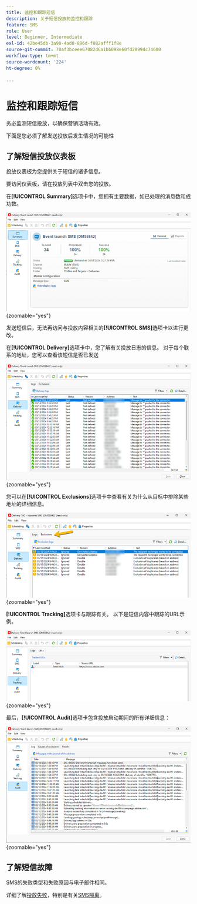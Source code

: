 ```yaml
---
title: 监控和跟踪短信
description: 关于短信投放的监控和跟踪
feature: SMS
role: User
level: Beginner, Intermediate
exl-id: 42be45db-3a90-4ad0-896d-f082afff1f8e
source-git-commit: 70af3bceee67082d6a1bb098e60fd2899dc74600
workflow-type: tm+mt
source-wordcount: '224'
ht-degree: 0%

---
```


# 监控和跟踪短信

务必监测短信投放，以确保营销活动有效。

下面是您必须了解发送投放后发生情况的可能性

## 了解短信投放仪表板

投放仪表板为您提供关于短信的诸多信息。

要访问仪表板，请在投放列表中双击您的投放。

在&#x200B;**[!UICONTROL Summary]**&#x200B;选项卡中，您拥有主要数据，如已处理的消息数和成功数。

![](assets/sms_summary.png){zoomable="yes"}

发送短信后，无法再访问与投放内容相关的&#x200B;**[!UICONTROL SMS]**&#x200B;选项卡以进行更改。

在&#x200B;**[!UICONTROL Delivery]**&#x200B;选项卡中，您了解有关投放日志的信息。 对于每个联系的地址，您可以查看该短信是否已发送

![](assets/sms_deliverylogs.png){zoomable="yes"}

您可以在&#x200B;**[!UICONTROL Exclusions]**&#x200B;选项卡中查看有关为什么从目标中排除某些地址的详细信息。

![](assets/sms_exclusions.png){zoomable="yes"}

**[!UICONTROL Tracking]**&#x200B;选项卡与跟踪有关。 以下是短信内容中跟踪的URL示例。

![](assets/sms_trackinglogs.png){zoomable="yes"}

最后，**[!UICONTROL Audit]**&#x200B;选项卡包含投放启动期间的所有详细信息：

![](assets/sms_audit.png){zoomable="yes"}

## 了解短信故障

SMS的失败类型和失败原因与电子邮件相同。

详细了解[投放失败](../delivery-failures.md)，特别是有关[SMS隔离](../delivery-failures.md#sms-quarantines)。
